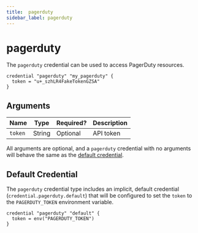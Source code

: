 ```yaml
---
title:  pagerduty
sidebar_label: pagerduty
---
```


# pagerduty

The `pagerduty` credential can be used to access PagerDuty resources.

```hcl
credential "pagerduty" "my_pagerduty" {
  token = "u+_szhLR4FakeTokenGZSA"
}
```

## Arguments

| Name            | Type    | Required?| Description
|-----------------|---------|----------|-------------------
| `token`         |  String | Optional | API token


All arguments are optional, and a `pagerduty` credential with no arguments will behave the same as the [default credential](#default-credential).  

## Default Credential
The `pagerduty` credential type includes an implicit, default credential (`credential.pagerduty.default`) that will be configured to set the `token` to the `PAGERDUTY_TOKEN` environment variable.

```hcl
credential "pagerduty" "default" {
  token = env("PAGERDUTY_TOKEN")
}
```